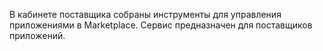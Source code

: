 В кабинете поставщика собраны инструменты для управления приложениями в Marketplace. Сервис предназначен для поставщиков приложений.